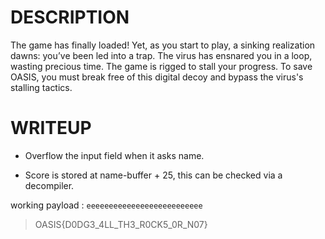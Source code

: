 # DESCRIPTION

The game has finally loaded! Yet, as you start to play, a sinking realization dawns: you’ve been led into a trap. The virus has ensnared you in a loop, wasting precious time. The game is rigged to stall your progress. To save OASIS, you must break free of this digital decoy and bypass the virus's stalling tactics.

# WRITEUP


- Overflow the input field when it asks name.

- Score is stored at name-buffer + 25, this can be checked via a decompiler.


working payload : `eeeeeeeeeeeeeeeeeeeeeeeeee`

>OASIS{D0DG3_4LL_TH3_R0CK5_0R_N07}
